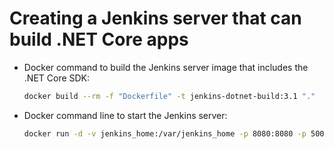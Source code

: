 # Creating a Jenkins server that can build .NET Core apps

* Docker command to build the Jenkins server image that includes the .NET Core SDK:
  ```bash
  docker build --rm -f "Dockerfile" -t jenkins-dotnet-build:3.1 "."
  ```


* Docker command line to start the Jenkins server:
  ```bash
  docker run -d -v jenkins_home:/var/jenkins_home -p 8080:8080 -p 50000:50000 jenkins-dotnet-build:3.1
  ```